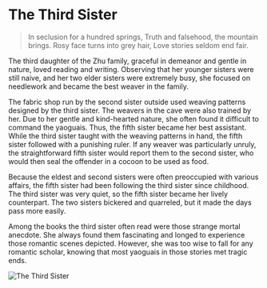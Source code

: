 # The Third Sister

> In seclusion for a hundred springs,
> Truth and falsehood, the mountain brings.
> Rosy face turns into grey hair,
> Love stories seldom end fair.

The third daughter of the Zhu family, graceful in demeanor and gentle in
nature, loved reading and writing. Observing that her younger sisters
were still naive, and her two elder sisters were extremely busy, she
focused on needlework and became the best weaver in the family.

The fabric shop run by the second sister outside used weaving patterns
designed by the third sister. The weavers in the cave were also trained by
her. Due to her gentle and kind-hearted nature, she often found it
difficult to command the yaoguais. Thus, the fifth sister became her best
assistant. While the third sister taught with the weaving patterns in hand,
the fifth sister followed with a punishing ruler. If any weaver was
particularly unruly, the straightforward fifth sister would report them to
the second sister, who would then seal the offender in a cocoon to be used
as food.

Because the eldest and second sisters were often preoccupied with
various affairs, the fifth sister had been following the third sister since
childhood. The third sister was very quiet, so the fifth sister became her
lively counterpart. The two sisters bickered and quarreled, but it made the
days pass more easily.

Among the books the third sister often read were those strange mortal
anecdote. She always found them fascinating and longed to experience
those romantic scenes depicted. However, she was too wise to fall for any
romantic scholar, knowing that most yaoguais in those stories met tragic
ends.

![The Third Sister](/image-20240827233311216.png)